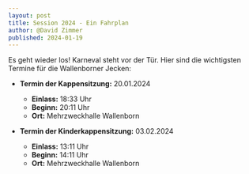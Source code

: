 ```yaml
---
layout: post
title: Session 2024 - Ein Fahrplan
author: @David Zimmer
published: 2024-01-19
---
```

Es geht wieder los! Karneval steht vor der Tür. Hier sind die wichtigsten Termine für die Wallenborner Jecken:

- **Termin der Kappensitzung:** 20.01.2024
  - **Einlass:** 18:33 Uhr
  - **Beginn:** 20:11 Uhr
  - **Ort:** Mehrzweckhalle Wallenborn

- **Termin der Kinderkappensitzung:** 03.02.2024
  - **Einlass:** 13:11 Uhr
  - **Beginn:** 14:11 Uhr
  - **Ort:** Mehrzweckhalle Wallenborn